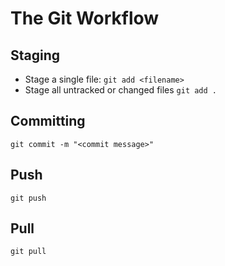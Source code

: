 # The Git Workflow

## Staging
* Stage a single file: `git add <filename>`
* Stage all untracked or changed files `git add .`

## Committing
```
git commit -m "<commit message>"
```

## Push
```
git push
```

## Pull
```
git pull
```